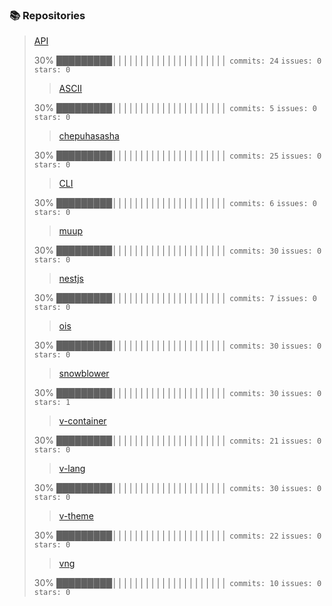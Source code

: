### 📚 Repositories

>[API](https://github.com/chepuhasasha/API)
>
>30% █████████│││││││││││││││││││││
> `commits: 24`
> `issues: 0`
> `stars: 0`
>>[ASCII](https://github.com/chepuhasasha/ASCII)
>
>30% █████████│││││││││││││││││││││
> `commits: 5`
> `issues: 0`
> `stars: 0`
>>[chepuhasasha](https://github.com/chepuhasasha/chepuhasasha)
>
>30% █████████│││││││││││││││││││││
> `commits: 25`
> `issues: 0`
> `stars: 0`
>>[CLI](https://github.com/chepuhasasha/CLI)
>
>30% █████████│││││││││││││││││││││
> `commits: 6`
> `issues: 0`
> `stars: 0`
>>[muup](https://github.com/chepuhasasha/muup)
>
>30% █████████│││││││││││││││││││││
> `commits: 30`
> `issues: 0`
> `stars: 0`
>>[nestjs](https://github.com/chepuhasasha/nestjs)
>
>30% █████████│││││││││││││││││││││
> `commits: 7`
> `issues: 0`
> `stars: 0`
>>[ois](https://github.com/chepuhasasha/ois)
>
>30% █████████│││││││││││││││││││││
> `commits: 30`
> `issues: 0`
> `stars: 0`
>>[snowblower](https://github.com/chepuhasasha/snowblower)
>
>30% █████████│││││││││││││││││││││
> `commits: 30`
> `issues: 0`
> `stars: 1`
>>[v-container](https://github.com/chepuhasasha/v-container)
>
>30% █████████│││││││││││││││││││││
> `commits: 21`
> `issues: 0`
> `stars: 0`
>>[v-lang](https://github.com/chepuhasasha/v-lang)
>
>30% █████████│││││││││││││││││││││
> `commits: 30`
> `issues: 0`
> `stars: 0`
>>[v-theme](https://github.com/chepuhasasha/v-theme)
>
>30% █████████│││││││││││││││││││││
> `commits: 22`
> `issues: 0`
> `stars: 0`
>>[vng](https://github.com/chepuhasasha/vng)
>
>30% █████████│││││││││││││││││││││
> `commits: 10`
> `issues: 0`
> `stars: 0`
>
